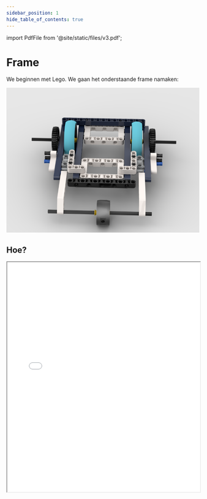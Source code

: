 ```yaml
---
sidebar_position: 1
hide_table_of_contents: true
---
```

import PdfFile from '@site/static/files/v3.pdf';

# Frame

We beginnen met Lego. We gaan het onderstaande frame namaken:

![frame](./v3_2.png)


## Hoe?
 
<iframe src={PdfFile} width="100%" height="600px">
    Dit is een fallback. Als de iframe niet wordt weergegeven, kunt u de PDF hier downloaden: <a href={PdfFile}>Download PDF</a>
</iframe>
